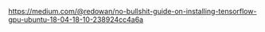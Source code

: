 https://medium.com/@redowan/no-bullshit-guide-on-installing-tensorflow-gpu-ubuntu-18-04-18-10-238924cc4a6a

